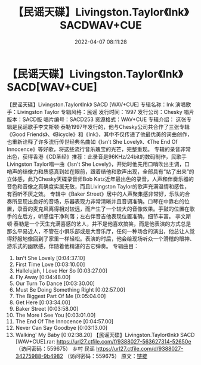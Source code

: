 ﻿---
title: 【民谣天碟】Livingston.Taylor《Ink》SACDWAV+CUE
date: 2022-04-07 08:11:28
categories: 外语音乐
tags: 外语音乐
---
# 【民谣天碟】Livingston.Taylor《Ink》SACD[WAV+CUE]

【民谣天碟】Livingston.Taylor《Ink》 SACD [WAV+CUE]
专辑名称：Ink
演唱歌手：Livingston Taylor
专辑风格：民谣
发行时间：1997
发行公司：Chesky
唱片版本：SACD版
唱片编号：SACD253
资源格式：WAV+CUE
专辑介绍：
这张专辑是民谣歌手李文斯顿·泰勒1997年发行的，他与Chesky公司共合作了三张专辑《Good
Friends》、《Bicycle》和《Ink》，其中不仅传递了他最优美的词曲创作，也重新诠释了许多流行传世经典名曲如《Isn't
She Lovely》、《The End Of Innocence》等好歌，将这些流行音乐瑰宝的光芒，完整重现。
专辑的录音非常出色，获得香港《CD圣经》推荐：此录音是96KHz/24bit的数码制作，民歌手Livingston
Taylor唱一曲《Isn't She
Lovely》，开始时他先用口哨吹出主调，口哨声的结像力和质感真到如在眼前，跟着结他和歌声出现，全部具有“站了出来”的立体感，此乃Chesky天碟录音师Bob
Katz近年最出色的录音，人声和伴奏乐器的音色和音像之真确度实属无敌，而且Livingston
Taylor的歌声充满温情和感性，有百听不厌之效。
专辑中《Baker
Street》居中的人声聚集感非常好，乐队的合奏所呈现出良好的音场，乐器表现力非常清晰并且音调准确。口琴在中靠右的位置，录音的麦克风离得相对较远，而产生了一个较大的音像效果。手鼓的位置在歌手的左后方，听感佳干净利落；左右伴音吉他表现位置准确，细节丰富。
李文斯顿·泰勒是一个天生充满喜感的艺人，并不是他喜欢搞笑，而是他表演的方式总是那么平易近人，不管在小俱乐部或是大音乐厅，任何一种场合的演出，他总让人觉得舒服地像回到了家里一样轻松。表演的时后，他会给现场听众一个滑稽的眼神、游乐式的幽默感，伴随着他精湛的吉它弹奏。
专辑曲目：
01. Isn't She Lovely
[0:04:37.10]
02. First Time Love
[0:03:10.00]
03. Hallelujah, I Love Her So
[0:03:27.00]
04. Fly Away
[0:04:48.00]
05. Our Turn To Dance
[0:03:30.00]
06. Must Be Doing Something Right
[0:02:57.00]
07. The Biggest Part Of Me
[0:05:04.00]
08. Get Here
[0:03:34.00]
09. Baker Street
[0:03:58.00]
10. The More I See You
[0:03:01.00]
11. The End Of The Innocence
[0:04:57.00]
12. Never Can Say Goodbye
[0:03:13.00]
13. Walking' My Baby
[0:02:38.20]
【民谣天碟】Livingston.Taylor《Ink》 SACD [WAV+CUE].rar: https://url27.ctfile.com/f/9388027-563627314-52650e
（访问密码：559675）
乡村 民谣
https://url27.ctfile.com/d/9388027-34275988-9b4982
（访问密码：559675）
原文：[链接](https://blog.sina.com.cn/s/blog_1647c7e7601030wju.html)